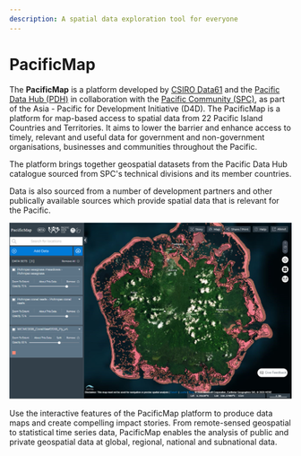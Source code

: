 ```yaml
---
description: A spatial data exploration tool for everyone
---
```


# PacificMap

 The **PacificMap** is a platform developed by [CSIRO Data61](https://data61.csiro.au) and the [Pacific Data Hub \(PDH\)](https://pacificdata.org) in collaboration with the [Pacific Community \(SPC\)](https://spc.int), as part of the Asia - Pacific for Development Initiative \(D4D\). The PacificMap is a platform for map-based access to spatial data from 22 Pacific Island Countries and Territories. It aims to lower the barrier and enhance access to timely, relevant and useful data for government and non-government organisations, businesses and communities throughout the Pacific.

The platform brings together geospatial datasets from the Pacific Data Hub catalogue sourced from SPC's technical divisions and its member countries.

Data is also sourced from a number of development partners and other publically available sources which provide spatial data that is relevant for the Pacific.

![](../.gitbook/assets/image%20%282%29.png)

Use the interactive features of the PacificMap platform to produce data maps and create compelling impact stories. From remote-sensed geospatial to statistical time series data, PacificMap enables the analysis of public and private geospatial data at global, regional, national and subnational data.

 

